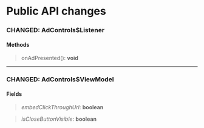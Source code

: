 # Public API changes
### CHANGED:  AdControls$Listener

#### Methods


> onAdPresented(): **void**


-----

### CHANGED:  AdControls$ViewModel
#### Fields


> *embedClickThroughUrl*: **boolean**

> *isCloseButtonVisible*: **boolean**


